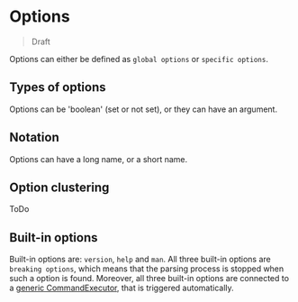 # Options

> Draft

Options can either be defined as `global options` or `specific options`.

## Types of options

Options can be 'boolean' (set or not set), or they can have an argument.

## Notation

Options can have a long name, or a short name. 

## Option clustering

ToDo 

## Built-in options

Built-in options are: `version`, `help` and `man`. All three built-in options
are `breaking options`, which means that the parsing process is stopped when
such a option is found. Moreover, all three built-in options are connected to
a [generic CommandExecutor](../src/main/java/de/arthurpicht/cli/common/GenericCommandExecutor.java), that is triggered automatically.
